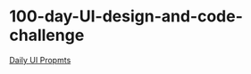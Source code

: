 # 100-day-UI-design-and-code-challenge


[Daily UI Propmts]([https://www.example.com](https://www.dailyui.co/))
